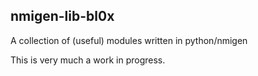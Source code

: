 nmigen-lib-bl0x
---------------

A collection of (useful) modules written in python/nmigen

This is very much a work in progress.

